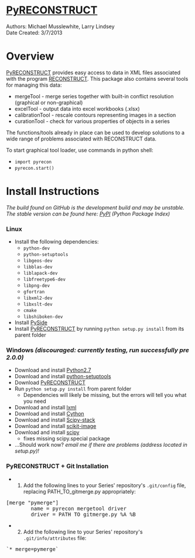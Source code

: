 [PyRECONSTRUCT](https://pypi.python.org/pypi/PyRECONSTRUCT)
=============
Authors: Michael Musslewhite, Larry Lindsey<br>
Date Created: 3/7/2013<br>


# Overview
[PyRECONSTRUCT](https://pypi.python.org/pypi/PyRECONSTRUCT) provides easy access to data in XML files associated with the program [RECONSTRUCT](http://synapses.clm.utexas.edu/tools/reconstruct/reconstruct.stm).
This package also contains several tools for managing this data:
* mergeTool - merge series together with built-in conflict resolution (graphical or non-graphical)
* excelTool - output data into excel workbooks (.xlsx)
* calibrationTool - rescale contours representing images in a section
* curationTool - check for various properties of objects in a series

The functions/tools already in place can be used to develop solutions to a wide range of problems associated with RECONSTRUCT data.

To start graphical tool loader, use commands in python shell:
* `import pyrecon`
* `pyrecon.start()`

# Install Instructions
*The build found on GitHub is the development build and may be unstable.*<br>
*The stable version can be found here: [PyPI](https://pypi.python.org/pypi/PyRECONSTRUCT) (Python Package Index)*

### Linux
* Install the following dependencies:
    * `python-dev`
    * `python-setuptools`
    * `libgeos-dev`
    * `libblas-dev`
    * `liblapack-dev`
    * `libfreetype6-dev`
    * `libpng-dev`
    * `gfortran`
    * `libxml2-dev`
    * `libxslt-dev`
    * `cmake`
    * `libshiboken-dev`
* Install [PySide](http://qt-project.org/wiki/PySide)
* Install [PyRECONSTRUCT](https://pypi.python.org/pypi/PyRECONSTRUCT) by running `python setup.py install` from its parent folder

### Windows *(discouraged: currently testing, run successfully pre 2.0.0)*
* Download and install [Python2.7](http://www.python.org/download/releases/2.7.5/)
* Download and install [python-setuptools](http://python-distribute.org/distribute_setup.py)
* Download [PyRECONSTRUCT](https://pypi.python.org/pypi/PyRECONSTRUCT)
* Run `python setup.py install` from parent folder
    * Dependencies will likely be missing, but the errors will tell you what you need
* Download and install [lxml](https://pypi.python.org/packages/2.7/l/lxml/lxml-3.2.3.win-amd64-py2.7.exe#md5=3720e7d124275b728f553eb93831869c)
* Download and install [Cython](http://www.lfd.uci.edu/~gohlke/pythonlibs/#cython)
* Download and install [Scipy-stack](http://www.lfd.uci.edu/~gohlke/pythonlibs/#scipy-stack)
* Download and install [scikit-image](http://www.lfd.uci.edu/~gohlke/pythonlibs/#scikit-image)
* Download and install [scipy](http://www.lfd.uci.edu/~gohlke/pythonlibs/#scipy)
    * fixes missing scipy.special package
* ...Should work now?
	*email me if there are problems (address located in setup.py)!*

### PyRECONSTRUCT + Git Installation
* 1) Add the following lines to your Series' repository's `.git/config` file, replacing PATH_TO_gitmerge.py appropriately:
<pre>
[merge "pymerge"]
        name = pyrecon mergetool driver
        driver = PATH_TO_gitmerge.py %A %B
</pre>

* 2) Add the following line to your Series' repository's `.git/info/attributes` file:
<pre>
`* merge=pymerge`


